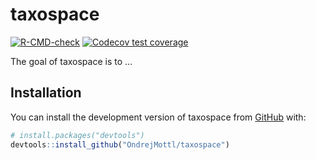 
<!-- README.md is generated from README.Rmd. Please edit that file -->

# taxospace

<!-- badges: start -->

[![R-CMD-check](https://github.com/OndrejMottl/taxospace/actions/workflows/R-CMD-check.yaml/badge.svg)](https://github.com/OndrejMottl/taxospace/actions/workflows/R-CMD-check.yaml)
[![Codecov test
coverage](https://codecov.io/gh/OndrejMottl/taxospace/branch/main/graph/badge.svg)](https://app.codecov.io/gh/OndrejMottl/taxospace?branch=main)
<!-- badges: end -->

The goal of taxospace is to …

## Installation

You can install the development version of taxospace from
[GitHub](https://github.com/) with:

``` r
# install.packages("devtools")
devtools::install_github("OndrejMottl/taxospace")
```
